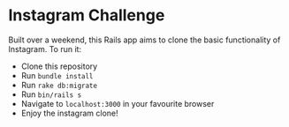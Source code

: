 # Instagram Challenge

Built over a weekend, this Rails app aims to clone the basic functionality of Instagram. To run it:

- Clone this repository
- Run `bundle install`
- Run `rake db:migrate`
- Run `bin/rails s`
- Navigate to `localhost:3000` in your favourite browser
- Enjoy the instagram clone!
